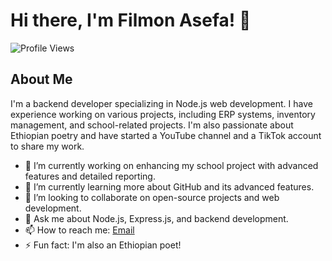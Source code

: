 # Hi there, I'm Filmon Asefa! 👋

![Profile Views](https://komarev.com/ghpvc/?username=your-github-username&color=blueviolet)

## About Me

I'm a backend developer specializing in Node.js web development. I have experience working on various projects, including ERP systems, inventory management, and school-related projects. I'm also passionate about Ethiopian poetry and have started a YouTube channel and a TikTok account to share my work.

- 🔭 I’m currently working on enhancing my school project with advanced features and detailed reporting.
- 🌱 I’m currently learning more about GitHub and its advanced features.
- 👯 I’m looking to collaborate on open-source projects and web development.
- 💬 Ask me about Node.js, Express.js, and backend development.
- 📫 How to reach me: [Email](filloasefa111@gmail.com)
- ⚡ Fun fact: I'm also an Ethiopian poet!
